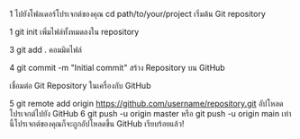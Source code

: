 1 ไปยังโฟลเดอร์โปรเจกต์ของคุณ
 cd path/to/your/project
เริ่มต้น Git repository

1 git init
เพิ่มไฟล์ทั้งหมดลงใน repository

3 git add .
คอมมิตไฟล์

4 git commit -m "Initial commit"
สร้าง Repository บน GitHub

เชื่อมต่อ Git Repository ในเครื่องกับ GitHub

5 git remote add origin https://github.com/username/repository.git
อัปโหลดโปรเจกต์ไปยัง GitHub
6 git push -u origin master
หรือ
git push -u origin main
เท่านี้โปรเจกต์ของคุณก็จะถูกอัปโหลดขึ้น GitHub เรียบร้อยแล้ว!
